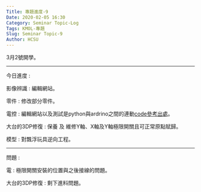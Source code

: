 ```yaml
---
Title: 專題進度-9
Date: 2020-02-05 16:30
Category: Seminar Topic-Log
Tags: KMOL-專題
Slug: Seminar Topic-9
Author: HCSU
---
```


3月2號開學。

---

今日進度 :

影像辨識 : 編輯網站。

零件 : 修改部分零件。

電控 : 編輯網站以及測試是python與ardrino之間的連動<a href="https://github.com/40623130/HCSU/tree/gh-pages/downloads/Pydunio">code</a><a href="https://swf.com.tw/?p=1188">參考出處</a>。

大台的3DP修復 : 保養 及 維修Y軸、X軸及Y軸極限開關且可正常原點賦歸。

模型 : 對飄浮玩具逆向工程。

---

問題 : 

電 : 極限開關安裝的位置與之後接線的問題。

大台的3DP修復 : 剩下進料問題。



